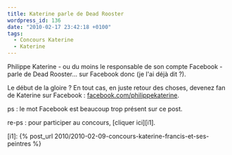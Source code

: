 ```yaml
---
title: Katerine parle de Dead Rooster
wordpress_id: 136
date: "2010-02-17 23:42:18 +0100"
tags:
  - Concours Katerine
  - Katerine
---
```


Philippe Katerine - ou du moins le responsable de son compte Facebook - parle de
Dead Rooster… sur Facebook donc (je l'ai déjà dit ?).

Le début de la gloire ? En tout cas, en juste retour des choses, devenez fan de
Katerine sur Facebook : [facebook.com/philippekaterine][1].

ps : le mot Facebook est beaucoup trop présent sur ce post.

re-ps : pour participer au concours, [cliquer ici][i1].

[i1]: {% post_url 2010/2010-02-09-concours-katerine-francis-et-ses-peintres %}

[1]: https://www.facebook.com/philippekaterine/posts/326676632800
